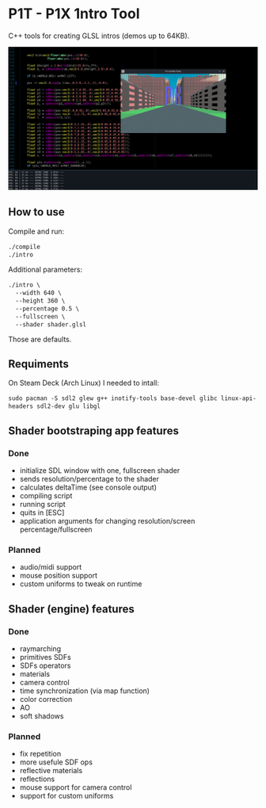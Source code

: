 # P1T - P1X 1ntro Tool

C++ tools for creating GLSL intros (demos up to 64KB).

![Development Screenshot](screen-dev.png)

## How to use

Compile and run:
```
./compile
./intro
```

Additional parameters:
```
./intro \
  --width 640 \
  --height 360 \
  --percentage 0.5 \
  --fullscreen \
  --shader shader.glsl
```

Those are defaults.

## Requiments

On Steam Deck (Arch Linux) I needed to intall:
```
sudo pacman -S sdl2 glew g++ inotify-tools base-devel glibc linux-api-headers sdl2-dev glu libgl
```

## Shader bootstraping app features

### Done
- initialize SDL window with one, fullscreen shader
- sends resolution/percentage to the shader
- calculates deltaTime (see console output)
- compiling script
- running script
- quits in [ESC]
- application arguments for changing resolution/screen percentage/fullscreen

### Planned
- audio/midi support
- mouse position support
- custom uniforms to tweak on runtime

## Shader (engine) features

### Done
- raymarching
- primitives SDFs
- SDFs operators
- materials
- camera control
- time synchronization (via map function)
- color correction
- AO
- soft shadows

### Planned
- fix repetition
- more usefule SDF ops
- reflective materials
- reflections
- mouse support for camera control
- support for custom uniforms

